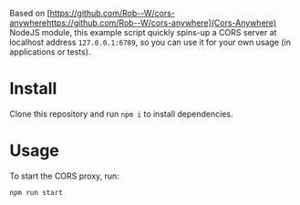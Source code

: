 Based on [https://github.com/Rob--W/cors-anywherehttps://github.com/Rob--W/cors-anywhere](Cors-Anywhere) NodeJS module, this example script quickly spins-up a CORS server at localhost address `127.0.0.1:6789`, so you can use it for your own usage (in applications or tests).

# Install
Clone this repository and run `npm i` to install dependencies.

# Usage
To start the CORS proxy, run:
```
npm run start
```
